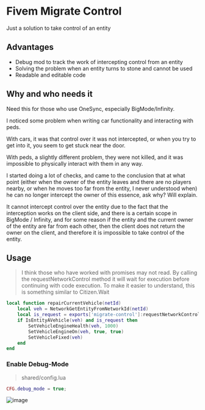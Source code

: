 # Fivem Migrate Control
Just a solution to take control of an entity

## Advantages
- Debug mod to track the work of intercepting control from an entity
- Solving the problem when an entity turns to stone and cannot be used
- Readable and editable code

## Why and who needs it
Need this for those who use OneSync, especially BigMode/Infinity.

I noticed some problem when writing car functionality and interacting with peds.

With cars, it was that control over it was not intercepted, or when you try to get into it, you seem to get stuck near the door.

With peds, a slightly different problem, they were not killed, and it was impossible to physically interact with them in any way.

I started doing a lot of checks, and came to the conclusion that at what point (either when the owner of the entity leaves and there are no players nearby, or when he moves too far from the entity, I never understood when) he can no longer intercept the owner of this essence, ask why? Will explain.

It cannot intercept control over the entity due to the fact that the interception works on the client side, and there is a certain scope in BigMode / Infinity, and for some reason if the entity and the current owner of the entity are far from each other, then the client does not return the owner on the client, and therefore it is impossible to take control of the entity.
## Usage

> I think those who have worked with promises may not read.
> By calling the requestNetworkControl method it will wait for execution before continuing with code execution.
> To make it easier to understand, this is something similar to Citizen.Wait
```Lua
local function repairCurrentVehicle(netId)
    local veh = NetworkGetEntityFromNetworkId(netId)
    local is_request = exports['migrate-control']:requestNetworkControl(netId)
    if IsEntityAVehicle(veh) and is_request then
        SetVehicleEngineHealth(veh, 1000)
        SetVehicleEngineOn(veh, true, true)
        SetVehicleFixed(veh)
    end
end
```
### Enable Debug-Mode
> shared/config.lua
```Lua
CFG.debug_mode = true;
```
![image](https://user-images.githubusercontent.com/60612282/179425733-b50fed45-5b4a-468c-9abd-864527c186ac.png)
